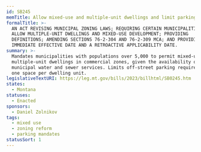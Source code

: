 ```yaml
---
id: SB245
memTitle: Allow mixed-use and multiple-unit dwellings and limit parking mandates
formalTitle: >-
  AN ACT REVISING MUNICIPAL ZONING LAWS; REQUIRING CERTAIN MUNICIPALITIES TO
  ALLOW MULTIPLE-UNIT DWELLINGS AND MIXED-USE DEVELOPMENT; PROVIDING
  DEFINITIONS; AMENDING SECTIONS 76-2-304 AND 76-2-309 MCA; AND PROVIDING AN
  IMMEDIATE EFFECTIVE DATE AND A RETROACTIVE APPLICABILITY DATE.
summary: >-
  Mandates municipalities with populations over 5,000 to permit mixed-use and
  multiple-unit dwellings in commercial zones, given the availability of
  municipal water and sewer services. Limits off-street parking requirements to
  one space per dwelling unit.
legislativeTextURI: https://leg.mt.gov/bills/2023/billhtml/SB0245.htm
states:
  - Montana
statuses:
  - Enacted
sponsors:
  - Daniel Zolnikov
tags:
  - mixed use
  - zoning reform
  - parking mandates
statusSort: 1
---
```

